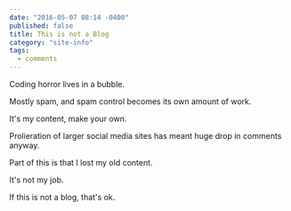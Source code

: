 ```yaml
---
date: "2016-05-07 08:14 -0400"
published: false
title: This is not a Blog
category: "site-info"
tags: 
  - comments
---
```


Coding horror lives in a bubble.

Mostly spam, and spam control becomes its own amount of work.

It's my content, make your own.

Prolieration of larger social media sites has meant huge drop in comments anyway.

Part of this is that I lost my old content.

It's not my job.

If this is not a blog, that's ok.

